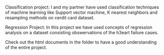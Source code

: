 Classification project:
I and my partner have used classification techniques of machine learning like Support vector machine, K nearest neighbors and resampling methods on cerdit card dataset.

Regression Project:
In this project we have used concepts of regression analysis on a dataset consisting obswervations of the h3eart failure cases.

Check out the html documents in the folder to have a good understanding of the entire project.
